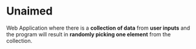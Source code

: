 # Unaimed

Web Application where there is a **collection of data** from **user inputs** and the program will result in **randomly picking one element** from the collection. 
